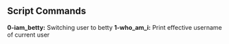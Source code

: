 ## Script Commands 

**0-iam_betty:** Switching user to betty
**1-who_am_i:** Print effective username of current user

